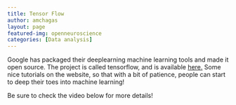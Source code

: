 ```yaml
---
title: Tensor Flow
author: amchagas
layout: page
featured-img: openneuroscience
categories: [Data analysis]
---
```


Google has packaged their deeplearning machine learning tools and made it open source. The project is called tensorflow, and is available [here.](http://www.tensorflow.org) Some nice tutorials on the website, so that with a bit of patience, people can start to deep their toes into machine learning!

Be sure to check the video below for more details!

<span class="embed-youtube" style="text-align:center; display: block;"></span>
